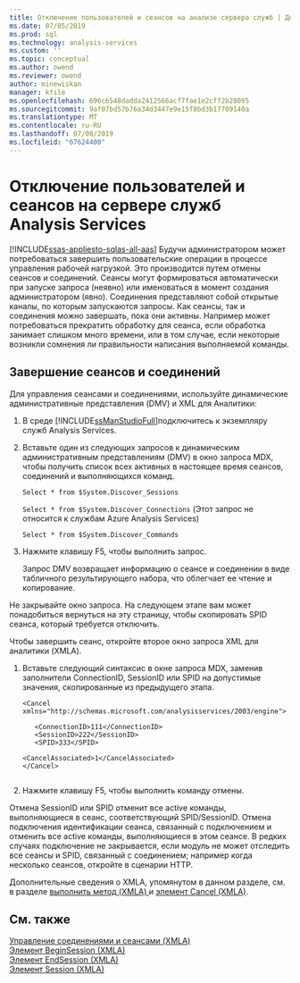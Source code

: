 ```yaml
---
title: Отключение пользователей и сеансов на анализе сервера служб | Документация Майкрософт
ms.date: 07/05/2019
ms.prod: sql
ms.technology: analysis-services
ms.custom: ''
ms.topic: conceptual
ms.author: owend
ms.reviewer: owend
author: minewiskan
manager: kfile
ms.openlocfilehash: 696c6548dadda2412566acf7fae1e2cff2b28095
ms.sourcegitcommit: 9af07bd57b76a34d3447e9e15f8bd3b17709140a
ms.translationtype: MT
ms.contentlocale: ru-RU
ms.lasthandoff: 07/08/2019
ms.locfileid: "67624400"
---
```

# <a name="disconnect-users-and-sessions-on-analysis-services-server"></a>Отключение пользователей и сеансов на сервере служб Analysis Services
[!INCLUDE[ssas-appliesto-sqlas-all-aas](../../includes/ssas-appliesto-sqlas-all-aas.md)]
  Будучи администратором может потребоваться завершить пользовательские операции в процессе управления рабочей нагрузкой. Это производится путем отмены сеансов и соединений. Сеансы могут формироваться автоматически при запуске запроса (неявно) или именоваться в момент создания администратором (явно). Соединения представляют собой открытые каналы, по которым запускаются запросы. Как сеансы, так и соединения можно завершать, пока они активны. Например может потребоваться прекратить обработку для сеанса, если обработка занимает слишком много времени, или в том случае, если некоторые возникли сомнения ли правильности написания выполняемой команды.  
  
## <a name="ending-sessions-and-connections"></a>Завершение сеансов и соединений  
 Для управления сеансами и соединениями, используйте динамические административные представления (DMV) и XML для Аналитики:  
  
1.  В среде [!INCLUDE[ssManStudioFull](../../includes/ssmanstudiofull-md.md)]подключитесь к экземпляру служб Analysis Services.  
  
2.  Вставьте один из следующих запросов к динамическим административным представлениям (DMV) в окно запроса MDX, чтобы получить список всех активных в настоящее время сеансов, соединений и выполняющихся команд.  
  
     `Select * from $System.Discover_Sessions`  
  
     `Select * from $System.Discover_Connections`  (Этот запрос не относится к службам Azure Analysis Services)
  
     `Select * from $System.Discover_Commands`  
  
3.  Нажмите клавишу F5, чтобы выполнить запрос.  
  
     Запрос DMV возвращает информацию о сеансе и соединении в виде табличного результирующего набора, что облегчает ее чтение и копирование.  
  
 Не закрывайте окно запроса. На следующем этапе вам может понадобиться вернуться на эту страницу, чтобы скопировать SPID сеанса, который требуется отключить.  
  
 Чтобы завершить сеанс, откройте второе окно запроса XML для аналитики (XMLA).  
  
1.  Вставьте следующий синтаксис в окне запроса MDX, заменив заполнители ConnectionID, SessionID или SPID на допустимые значения, скопированные из предыдущего этапа.  
  
    ```  
    <Cancel xmlns="http://schemas.microsoft.com/analysisservices/2003/engine">  
  
       <ConnectionID>111</ConnectionID>  
       <SessionID>222</SessionID>  
       <SPID>333</SPID>  
  
    <CancelAssociated>1</CancelAssociated>  
    </Cancel>  
  
    ```  
  
2.  Нажмите клавишу F5, чтобы выполнить команду отмены.  

Отмена SessionID или SPID отменит все active команды, выполняющиеся в сеанс, соответствующий SPID/SessionID. Отмена подключения идентификации сеанса, связанный с подключением и отменить все active команды, выполняющиеся в этом сеансе. В редких случаях подключение не закрывается, если модуль не может отследить все сеансы и SPID, связанный с соединением; например когда несколько сеансов, откройте в сценарии HTTP.   
  
Дополнительные сведения о XMLA, упомянутом в данном разделе, см. в разделе [выполнить метод &#40;XMLA&#41; ](https://docs.microsoft.com/bi-reference/xmla/xml-elements-methods-execute) и [элемент Cancel &#40;XMLA&#41;](https://docs.microsoft.com/bi-reference/xmla/xml-elements-commands/cancel-element-xmla).  
  
## <a name="see-also"></a>См. также  
 [Управление соединениями и сеансами (XMLA)](../../analysis-services/multidimensional-models-scripting-language-assl-xmla/managing-connections-and-sessions-xmla.md)   
 [Элемент BeginSession (XMLA)](https://docs.microsoft.com/bi-reference/xmla/xml-elements-headers/beginsession-element-xmla)   
 [Элемент EndSession (XMLA)](https://docs.microsoft.com/bi-reference/xmla/xml-elements-headers/endsession-element-xmla)   
 [Элемент Session (XMLA)](https://docs.microsoft.com/bi-reference/xmla/xml-elements-headers/session-element-xmla)  
  
  

